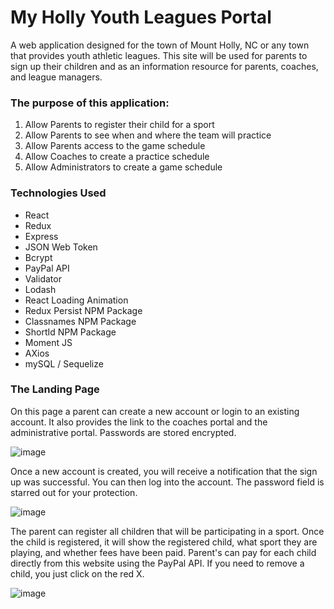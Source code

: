 # My Holly Youth Leagues Portal
A web application designed for the town of Mount Holly, NC or any town that provides youth athletic leagues. This site will be used for parents to sign up their children and as an information resource for parents, coaches, and league managers.

### The purpose of this application: 
1. Allow Parents to register their child for a sport
2. Allow Parents to see when and where the team will practice
3. Allow Parents access to the game schedule
4. Allow Coaches to create a practice schedule
5. Allow Administrators to create a game schedule

### Technologies Used
* React
* Redux
* Express
* JSON Web Token
* Bcrypt
* PayPal API
* Validator
* Lodash
* React Loading Animation
* Redux Persist NPM Package
* Classnames NPM Package
* ShortId NPM Package
* Moment JS
* AXios
* mySQL / Sequelize

### The Landing Page

On this page a parent can create a new account or login to an existing account. It also provides the link to the coaches portal and the administrative portal. Passwords are stored encrypted.

![image](https://user-images.githubusercontent.com/32331741/40692490-28827116-6380-11e8-9fa2-206842bbb42f.png)

Once a new account is created, you will receive a notification that the sign up was successful.  You can then log into the account. The password field is starred out for your protection. 

![image](https://user-images.githubusercontent.com/32331741/40692544-72e755a0-6380-11e8-8071-deb98906e3c5.png)

The parent can register all children that will be participating in a sport. Once the child is registered, it will show the registered child, what sport they are playing, and whether fees have been paid.  Parent's can pay for each child directly from this website using the PayPal API.  If you need to remove a child, you just click on the red X. 

![image](https://user-images.githubusercontent.com/32331741/40692094-bfe7bbe0-637d-11e8-9489-ddedd7120703.png)






